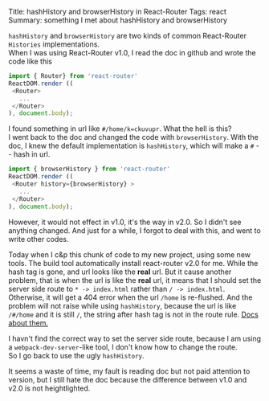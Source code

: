 Title: hashHistory and browserHistory in React-Router
Tags: react
Summary: something I met about hashHistory and browserHistory

`hashHistory` and `browserHistory` are two kinds of common React-Router `Histories` implementations.  
When I was using React-Router v1.0, I read the doc in github and wrote the code like this  

```javascript
import { Router} from 'react-router'
ReactDOM.render (( 
 <Router>
   ...
 </Router> 
), document.body);
```
I found something in url like `#/home/k=ckuvupr`. What the hell is this?  
I went back to the doc and changed the code with `browserHistory`. With the doc, I knew the default implementation is `hashHistory`, 
which will make a `#` -- hash in url.

```javascript
import { browserHistory } from 'react-router'
ReactDOM.render (( 
 <Router history={browserHistory} >
   ...
 </Router> 
), document.body);
```

However, it would not effect in v1.0, it's the way in v2.0. So I didn't see anything changed. And just for a while, 
I forgot to deal with this, and went to write other codes.  

Today when I c&p this chunk of code to my new project, using some new tools. The build tool automatically install
react-router v2.0 for me. While the hash tag is gone, and url looks like the **real** url.
But it cause another problem, that is when the url is like the **real** url, it means that I should set the server side route to `* -> index.html` rather than `/ -> index.html`.  
Otherwise, it will get a 404 error when the url `/home` is re-flushed. And the problem will not raise while using `hashHistory`, because the url is like `/#/home` and it is still `/`, the string after hash tag is not in the route rule.
[Docs about them.](https://github.com/reactjs/react-router/blob/master/docs/guides/Histories.md)  

I havn't find the correct way to set the server side route, because I am using a `webpack-dev-server`-like tool, I don't know how to change the route.  
So I go back to use the ugly `hashHistory`.

It seems a waste of time, my fault is reading doc but not paid attention to version, but I still hate the doc because the difference between v1.0 and v2.0 is not heightlighted.




